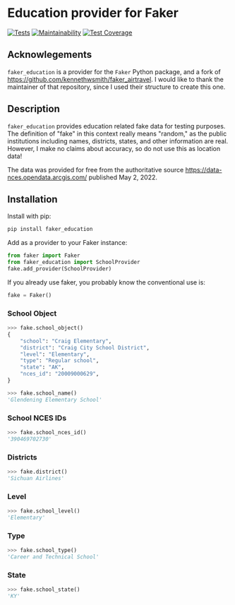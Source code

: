 
# Education provider for Faker
[![Tests](https://github.com/matthttam8411/faker_education/actions/workflows/python-app.yml/badge.svg)](https://github.com/matthttam8411/faker_education/actions/workflows/python-app.yml)
[![Maintainability](https://api.codeclimate.com/v1/badges/180ddde29f8aa4e8c869/maintainability)](https://codeclimate.com/github/matthttam8411/faker_education/maintainability)
[![Test Coverage](https://api.codeclimate.com/v1/badges/180ddde29f8aa4e8c869/test_coverage)](https://codeclimate.com/github/matthttam8411/faker_education/test_coverage)
## Acknowlegements


`faker_education` is a provider for the `Faker` Python package, and a fork of https://github.com/kennethwsmith/faker_airtravel.  I would like to thank the maintainer of that repository, since I used their structure to create this one.


## Description

`faker_education` provides education related fake data for testing purposes.  The definition of "fake" in this context really means "random," as the public institutions including names, districts, states, and other information are real.  However, I make no claims about accuracy, so do not use this as location data!

The data was provided for free from the authoritative source https://data-nces.opendata.arcgis.com/ published May 2, 2022.

## Installation

Install with pip:

``` bash
pip install faker_education
```

Add as a provider to your Faker instance:

``` python
from faker import Faker
from faker_education import SchoolProvider
fake.add_provider(SchoolProvider)
```

If you already use faker, you probably know the conventional use is:

```python
fake = Faker()
```


### School Object

``` python
>>> fake.school_object()
{
    "school": "Craig Elementary",
    "district": "Craig City School District",
    "level": "Elementary",
    "type": "Regular school",
    "state": "AK",
    "nces_id": "20009000629",
}

>>> fake.school_name()
'Glendening Elementary School'
```

### School NCES IDs

``` python
>>> fake.school_nces_id()
'390469702730'
```

### Districts

``` python
>>> fake.district()
'Sichuan Airlines'
```

### Level

``` python
>>> fake.school_level()
'Elementary'
```

### Type

``` python
>>> fake.school_type()
'Career and Technical School'
```

### State

``` python
>>> fake.school_state()
'KY'
```
